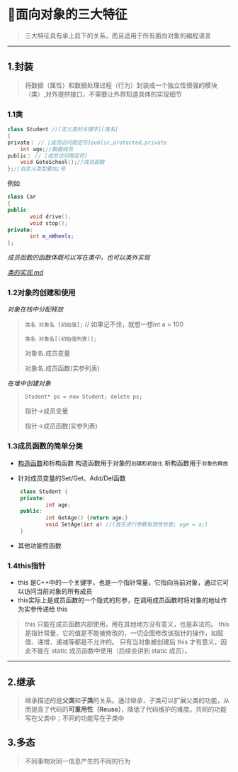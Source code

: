 
# 🚀面向对象的三大特征

>三大特征具有承上启下的关系，而且适用于所有面向对象的编程语言
---

## 1.封装

>将数据（属性）和数据处理过程（行为）封装成一个独立性很强的模块（类）,对外提供接口，不需要让外界知道具体的实现细节

### 1.1类

```cpp
class Student //[定义类的关键字][类名]
{
private： // [成员访问限定符]public,protected,private
    int age;//数据成员
public： // [成员访问限定符]
    void GotoSchool();//成员函数
};//自定义类型要加;号
```

例如

```cpp
class Car 
{
public: 
       void drive(); 
       void stop();                         
private:
       int m_nWheels;
};
```

*成员函数的函数体既可以写在类中，也可以类外实现*

*[类的实现.md](booksheet\类的实现.md)*

### 1.2对象的创建和使用
*对象在栈中分配释放*

>`类名 对象名 [初始值];`  // 如果记不住，就想一想int a = 100
>
>`类名 对象名[(初始值列表)];`
>
>对象名.成员变量
>
>对象名.成员函数(实参列表)

*在堆中创建对象*
>
>`Student* ps = new Student; delete ps;`
>
>指针->成员变量	
>
>指针->成员函数(实参列表)

### 1.3成员函数的简单分类
- [构造函数](booksheet\构造函数.md)和析构函数
构造函数用于对象的`创建和初始化`
析构函数用于`对象的释放`

- 针对成员变量的Set/Get、Add/Del函数
```cpp
    class Student {
    private:
            int age;
    public:
            int GetAge() {return age;}
            void SetAge(int a) //{首先进行参数有效性检查; age = a;}
    }
```
- 其他功能性函数

### 1.4this指针
- this 是C++中的一个关键字，也是一个指针常量，它指向当前对象，通过它可以访问当前对象的所有成员
- this实际上是成员函数的一个隐式的形参，在调用成员函数时将对象的地址作为实参传递给 this

>this 只能在成员函数内部使用，用在其他地方没有意义，也是非法的。
this 是指针常量，它的值是不能被修改的，一切企图修改该指针的操作，如赋值、递增、递减等都是不允许的。
只有当对象被创建后 this 才有意义，因此不能在 static 成员函数中使用（后续会讲到 static 成员）。


---

## 2.继承

>继承描述的是**父类**和**子类**的关系。通过继承，子类可以扩展父类的功能，从而提高了代码的**可重用性（Reuse）**，降低了代码维护的难度。共同的功能写在父类中；不同的功能写在子类中

## 3.多态

>不同事物对同一信息产生的不同的行为
